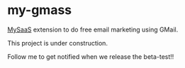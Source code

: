 # my-gmass
[MySaaS](https://github.com/leandrosardi/mysaas) extension to do free email marketing using GMail.

This project is under construction.

Follow me to get notified when we release the beta-test!!
